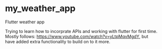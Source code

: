 # my_weather_app
 Flutter weather app

 Trying to learn how to incorprate APIs and working with flutter for first time.
 Mostly follows: https://www.youtube.com/watch?v=yLtpMqvMgdY, but have added extra functionality to build on to it more.
 

